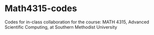 # Math4315-codes
Codes for in-class collaboration for the course: MATH 4315, Advanced Scientific Computing, at Southern Methodist University
